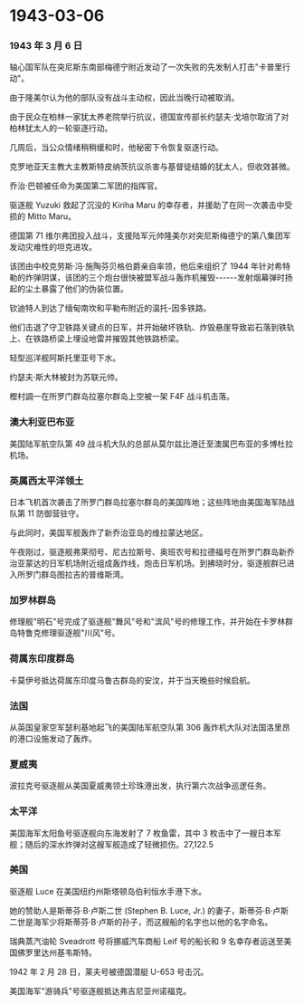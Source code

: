 # 1943-03-06

### 1943 年 3 月 6 日

轴心国军队在突尼斯东南部梅德宁附近发动了一次失败的先发制人打击"卡普里行动"。

由于隆美尔认为他的部队没有战斗主动权，因此当晚行动被取消。

由于民众在柏林一家犹太养老院举行抗议，德国宣传部长约瑟夫·戈培尔取消了对柏林犹太人的一轮驱逐行动。

几周后，当公众情绪稍稍缓和时，他秘密下令恢复驱逐行动。

克罗地亚天主教大主教斯特皮纳茨抗议杀害与基督徒结婚的犹太人，但收效甚微。

乔治·巴顿被任命为美国第二军团的指挥官。

驱逐舰 Yuzuki 救起了沉没的 Kiriha Maru
的幸存者，并援助了在同一次袭击中受损的 Mitto Maru。

德国第 71
维尔弗团投入战斗，支援陆军元帅隆美尔对突尼斯梅德宁的第八集团军发动灾难性的坦克进攻。

该团由中校克劳斯·冯·施陶芬贝格伯爵亲自率领，他后来组织了 1944
年针对希特勒的炸弹阴谋，该团的三个炮台很快被盟军战斗轰炸机摧毁------发射烟幕弹时扬起的尘土暴露了他们的伪装位置。

钦迪特人到达了缅甸南坎和平勒布附近的温托-因多铁路。

他们击退了守卫铁路关键点的日军，并开始破坏铁轨、炸毁悬崖导致岩石落到铁轨上、在铁路桥梁上埋设地雷并摧毁其他铁路桥梁。

轻型巡洋舰阿斯托里亚号下水。

约瑟夫·斯大林被封为苏联元帅。

樫村調一在所罗门群岛拉塞尔群岛上空被一架 F4F 战斗机击落。

### 澳大利亚巴布亚

美国陆军航空队第 49
战斗机大队的总部从莫尔兹比港迁至澳属巴布亚的多博杜拉机场。

### 英属西太平洋领土

日本飞机首次袭击了所罗门群岛拉塞尔群岛的美国阵地；这些阵地由美国海军陆战队第
11 防御营驻守。

与此同时，美国军舰轰炸了新乔治亚岛的维拉蒙达地区。

午夜刚过，驱逐舰弗莱彻号、尼古拉斯号、奥班农号和拉德福号在所罗门群岛新乔治亚蒙达的日军机场附近组成轰炸线，炮击日军机场。到拂晓时分，驱逐舰群已进入所罗门群岛图拉吉的普维斯湾。

### 加罗林群岛

修理舰"明石"号完成了驱逐舰"舞风"号和"滨风"号的修理工作，并开始在卡罗林群岛特鲁克修理驱逐舰"川风"号。

### 荷属东印度群岛

卡莫伊号抵达荷属东印度马鲁古群岛的安汶，并于当天晚些时候启航。

### 法国

从英国皇家空军瑟利基地起飞的美国陆军航空队第 306
轰炸机大队对法国洛里昂的港口设施发动了轰炸。

### 夏威夷

波拉克号驱逐舰从美国夏威夷领土珍珠港出发，执行第六次战争巡逻任务。

### 太平洋

美国海军太阳鱼号驱逐舰向东海发射了 7 枚鱼雷，其中 3
枚击中了一艘日本军舰；随后的深水炸弹对这艘军舰造成了轻微损伤。27,122.5

### 美国

驱逐舰 Luce 在美国纽约州斯塔顿岛伯利恒水手港下水。

她的赞助人是斯蒂芬·B·卢斯二世 (Stephen B. Luce, Jr.)
的妻子，斯蒂芬·B·卢斯二世是海军少将斯蒂芬·B·卢斯的孙子，而这艘船的名字也以他的名字命名。

瑞典蒸汽油轮 Sveadrott 号将挪威汽车商船 Leif 号的船长和 9
名幸存者运送至美国佛罗里达州基韦斯特。

1942 年 2 月 28 日，莱夫号被德国潜艇 U-653 号击沉。

美国海军"游骑兵"号驱逐舰抵达弗吉尼亚州诺福克。